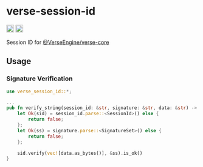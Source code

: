 # verse-session-id

[<img alt="crates.io" src="https://img.shields.io/crates/v/verse-session-id.svg?style=for-the-badge&color=fc8d62&logo=rust" height="20">](https://crates.io/crates/verse-session-id)
[<img alt="docs.rs" src="https://img.shields.io/docsrs/verse-session-id?style=for-the-badge&logo=docs.rs" height="20">](https://docs.rs/verse-session-id)

Session ID for [@VerseEngine/verse-core](https://github.com/VerseEngine/verse-core)


## Usage
### Signature Verification
```rust
use verse_session_id::*;

...
pub fn verify_string(session_id: &str, signature: &str, data: &str) -> bool {
    let Ok(sid) = session_id.parse::<SessionId>() else {
        return false;
    };
    let Ok(ss) = signature.parse::<SignatureSet>() else {
        return false;
    };

    sid.verify(vec![data.as_bytes()], &ss).is_ok()
}
```

